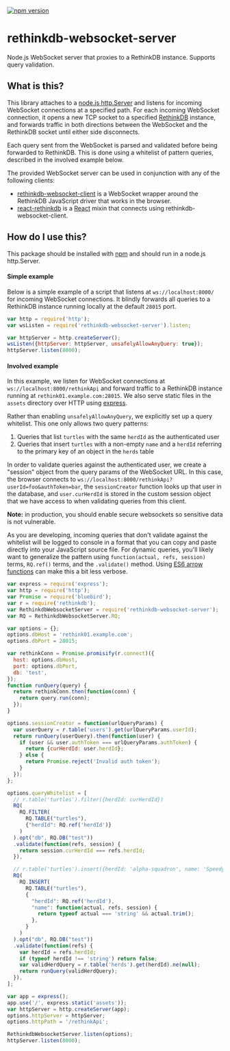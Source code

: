 [![npm version](https://img.shields.io/npm/v/rethinkdb-websocket-server.svg)](https://www.npmjs.com/package/rethinkdb-websocket-server)

# rethinkdb-websocket-server

Node.js WebSocket server that proxies to a RethinkDB instance. Supports query
validation.

## What is this?

This library attaches to a [node.js
http.Server](https://nodejs.org/api/http.html) and listens for incoming
WebSocket connections at a specified path. For each incoming WebSocket
connection, it opens a new TCP socket to a specified
[RethinkDB](http://rethinkdb.com/) instance, and forwards traffic in both
directions between the WebSocket and the RethinkDB socket until either side
disconnects.

Each query sent from the WebSocket is parsed and validated before being
forwarded to RethinkDB. This is done using a whitelist of pattern queries,
described in the involved example below.

The provided WebSocket server can be used in conjunction with any of the
following clients:
* [rethinkdb-websocket-client](https://github.com/mikemintz/rethinkdb-websocket-client)
  is a WebSocket wrapper around the RethinkDB JavaScript driver that works in
  the browser.
* [react-rethinkdb](https://github.com/mikemintz/react-rethinkdb) is a
  [React](http://facebook.github.io/react/) mixin that connects using
  rethinkdb-websocket-client.

## How do I use this?

This package should be installed with [npm](https://www.npmjs.com/) and should
run in a node.js http.Server.

#### Simple example

Below is a simple example of a script that listens at `ws://localhost:8000/`
for incoming WebSocket connections. It blindly forwards all queries to a
RethinkDB instance running locally at the default `28015` port.

```js
var http = require('http');
var wsListen = require('rethinkdb-websocket-server').listen;

var httpServer = http.createServer();
wsListen({httpServer: httpServer, unsafelyAllowAnyQuery: true});
httpServer.listen(8000);
```
#### Involved example

In this example, we listen for WebSocket connections at
`ws://localhost:8000/rethinkApi` and forward traffic to a RethinkDB instance
running at `rethink01.example.com:28015`. We also serve static files in the
`assets` directory over HTTP using [express](http://expressjs.com/).

Rather than enabling `unsafelyAllowAnyQuery`, we explicitly set up a query
whitelist. This one only allows two query patterns:

1. Queries that list `turtles` with the same `herdId` as the authenticated user
2. Queries that insert `turtles` with a non-empty `name` and a `herdId`
   referring to the primary key of an object in the `herds` table

In order to validate queries against the authenticated user, we create a
"session" object from the query params of the WebSocket URL. In this case, the
browser connects to `ws://localhost:8000/rethinkApi?userId=foo&authToken=bar`,
the `sessionCreator` function looks up that user in the database, and
`user.curHerdId` is stored in the custom session object that we have access to
when validating queries from this client.

**Note:** in production, you should enable secure websockets so sensitive
data is not vulnerable.

As you are developing, incoming queries that don't validate against the
whitelist will be logged to console in a format that you can copy and paste
directly into your JavaScript source file. For dynamic queries, you'll likely
want to generalize the pattern using `function(actual, refs, session)` terms,
`RQ.ref()` terms, and the `.validate()` method. Using [ES6 arrow
functions](https://developer.mozilla.org/en-US/docs/Web/JavaScript/Reference/Functions/Arrow_functions) can make this a bit less verbose.

```js
var express = require('express');
var http = require('http');
var Promise = require('bluebird');
var r = require('rethinkdb');
var RethinkdbWebsocketServer = require('rethinkdb-websocket-server');
var RQ = RethinkdbWebsocketServer.RQ;

var options = {};
options.dbHost = 'rethink01.example.com';
options.dbPort = 28015;

var rethinkConn = Promise.promisify(r.connect)({
  host: options.dbHost,
  port: options.dbPort,
  db: 'test',
});
function runQuery(query) {
  return rethinkConn.then(function(conn) {
    return query.run(conn);
  });
}

options.sessionCreator = function(urlQueryParams) {
  var userQuery = r.table('users').get(urlQueryParams.userId);
  return runQuery(userQuery).then(function(user) {
    if (user && user.authToken === urlQueryParams.authToken) {
      return {curHerdId: user.herdId};
    } else {
      return Promise.reject('Invalid auth token');
    }
  });
};

options.queryWhitelist = [
  // r.table('turtles').filter({herdId: curHerdId})
  RQ(
    RQ.FILTER(
      RQ.TABLE("turtles"),
      {"herdId": RQ.ref('herdId')}
    )
  ).opt("db", RQ.DB("test"))
  .validate(function(refs, session) {
    return session.curHerdId === refs.herdId;
  }),

  // r.table('turtles').insert({herdId: 'alpha-squadron', name: 'Speedy'})
  RQ(
    RQ.INSERT(
      RQ.TABLE("turtles"),
      {
        "herdId": RQ.ref('herdId'),
        "name": function(actual, refs, session) {
          return typeof actual === 'string' && actual.trim();
        },
      }
    )
  ).opt("db", RQ.DB("test"))
  .validate(function(refs) {
    var herdId = refs.herdId;
    if (typeof herdId !== 'string') return false;
    var validHerdQuery = r.table('herds').get(herdId).ne(null);
    return runQuery(validHerdQuery);
  }),
];

var app = express();
app.use('/', express.static('assets'));
var httpServer = http.createServer(app);
options.httpServer = httpServer;
options.httpPath = '/rethinkApi';

RethinkdbWebsocketServer.listen(options);
httpServer.listen(8000);
```
